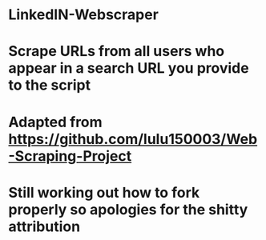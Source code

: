 # LinkedIN-Webscraper
# Scrape URLs from all users who appear in a search URL you provide to the script
# Adapted from https://github.com/lulu150003/Web-Scraping-Project
# Still working out how to fork properly so apologies for the shitty attribution
